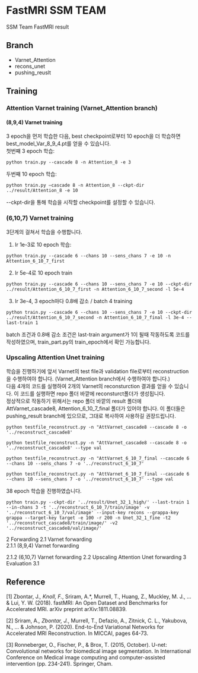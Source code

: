 # FastMRI SSM TEAM
SSM Team FastMRI result

## Branch
- Varnet_Attention
- recons_unet
- pushing_reuslt
## Training
### Attention Varnet training (Varnet_Attention branch)
#### (8,9,4) Varnet training
3 epoch을 먼저 학습한 다음, best checkpoint로부터 10 epoch을 더 학습하면 best_model_Var_8_9_4.pt를 얻을 수 있습니다.\
첫번째 3 epoch 학습:
<pre><code>python train.py --cascade 8 -n Attention_8 -e 3</code></pre>
두번째 10 epoch 학습:
<pre><code>python train.py –cascade 8 -n Attention_8 --ckpt-dir ../result/Attention_8 -e 10</code></pre>
--ckpt-dir을 통해 학습을 시작할 checkpoint를 설정할 수 있습니다.

### (6,10,7) Varnet training
3단계의 걸쳐서 학습을 수행합니다.
1.	lr 1e-3로 10 epoch 학습:
<pre><code>python train.py --cascade 6 --chans 10 --sens_chans 7 -e 10 -n Attention_6_10_7_first</code></pre>
2.	lr 5e-4로 10 epoch train
<pre><code>python train.py --cascade 6 --chans 10 --sens_chans 7 -e 10 --ckpt-dir ../result/Attention_6_10_7_first -n Attention_6_10_7_second -l 5e-4</code></pre>
3.	lr 3e-4, 3 epoch마다 0.8배 감소 / batch 4 training
<pre><code>python train.py --cascade 6 --chans 10 --sens_chans 7 -e 10 --ckpt-dir ../result/Attention_6_10_7_second -n Attention_6_10_7_final -l 3e-4 --last-train 1</code></pre>
batch 조건과 0.8배 감소 조건은 last-train argument가 1이 될때 작동하도록 코드를 작성하였으며, train_part.py의 train_epoch에서 확인 가능합니다.

### Upscaling Attention Unet training
학습을 진행하기에 앞서 Varnet의 test file과 validation file로부터 reconstruction을 수행하여야 합니다. (Varnet_Attention branch에서 수행하여야 합니다.)\
다음 4개의 코드를 실행하여 2개의 Varnet의 reconsturction 결과를 얻을 수 있습니다. 이 코드를 실행하면 repo 폴더 바깥에 reconsturct폴더가 생성됩니다.\
정상적으로 작동하기 위해서는 repo 폴더 바깥의 result 폴더에 AttVarnet_cascade8, Attention_6_10_7_final 폴더가 있어야 합니다. 이 폴더들은 pushing_result branch에 있으므로, 그대로 복사하여 사용하길 권장드립니다.
<pre><code>python testfile_reconstruct.py -n "AttVarnet_cascade8 --cascade 8 -o '../reconstruct_cascade8'</code></pre>
<pre><code>python testfile_reconstruct.py -n "AttVarnet_cascade8 --cascade 8 -o '../reconstruct_cascade8' --type val</code></pre>
<pre><code>python testfile_reconstruct.py -n "AttVarnet_6_10_7_final --cascade 6 --chans 10 --sens_chans 7 -o '../reconstruct_6_10_7'</code></pre>
<pre><code>python testfile_reconstruct.py -n "AttVarnet_6_10_7_final --cascade 6 --chans 10 --sens_chans 7 -o '../reconstruct_6_10_7' --type val</code></pre>
38 epoch 학습을 진행하였습니다.
<pre><code>python train.py --ckpt-dir '../result/Unet_32_1_high/' --last-train 1 --in-chans 3 -t '../reconstruct_6_10_7/train/image' -v '../reconstruct_6_10_7/val/image' --input-key recons --grappa-key grappa --target-key target -e 100 -r 200 -n Unet_32_1_fine -t2 '../reconstruct_cascade8/train/image/' -v2 '../reconstruct_cascade8/val/image/'</code></pre>

2	Forwarding
2.1	Varnet forwarding  
2.1.1	(8,9,4) Varnet forwarding

2.1.2	(6,10,7) Varnet forwarding
2.2	Upscaling Attention Unet forwarding
3	Evaluation
3.1	

## Reference
[1] Zbontar, J.*, Knoll, F.*, Sriram, A.*, Murrell, T., Huang, Z., Muckley, M. J., ... & Lui, Y. W. (2018). fastMRI: An Open Dataset and Benchmarks for Accelerated MRI. arXiv preprint arXiv:1811.08839.

[2] Sriram, A.*, Zbontar, J.*, Murrell, T., Defazio, A., Zitnick, C. L., Yakubova, N., ... & Johnson, P. (2020). End-to-End Variational Networks for Accelerated MRI Reconstruction. In MICCAI, pages 64-73.

[3] Ronneberger, O., Fischer, P., & Brox, T. (2015, October). U-net: Convolutional networks for biomedical image segmentation. In International Conference on Medical image computing and computer-assisted intervention (pp. 234-241). Springer, Cham.
